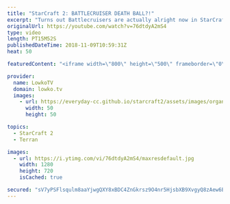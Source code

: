```yaml
---
title: "StarCraft 2: BATTLECRUISER DEATH BALL?!"
excerpt: "Turns out Battlecruisers are actually alright now in StarCraft 2! Subscribe for more videos: http://lowko.tv/youtube More StarCraft 2: https://goo.gl/yX3tHx  The new balance changes for StarCraft 2 are not quite live yet, however, progamers are trying out a new set of strategies. In this match between"
originalUrl: https://youtube.com/watch?v=76dtdyA2mS4
type: video
length: PT15M52S
publishedDateTime: 2018-11-09T10:59:31Z
heat: 50

featuredContent: "<iframe width=\"800\" height=\"500\" frameborder=\"0\" src=\"https://www.youtube.com/embed/76dtdyA2mS4\" allow=\"accelerometer; autoplay; encrypted-media; gyroscope; picture-in-picture\" allowfullscreen></iframe>"

provider:
  name: LowkoTV
  domain: lowko.tv
  images:
    - url: https://everyday-cc.github.io/starcraft2/assets/images/organizations/lowko.tv-50x50.jpg
      width: 50
      height: 50

topics:
  - StarCraft 2
  - Terran

images:
  - url: https://i.ytimg.com/vi/76dtdyA2mS4/maxresdefault.jpg
    width: 1280
    height: 720
    isCached: true

secured: "sV7yPSFlsqulm8aaYjwgQXY8xBDC4ZnGkrsz9O4nr5HjsbXB9XvgyQ8zAew6EkLonwZudZZ8vGa+sAlwtTheu7wpBrPsji9swxQNKsYEPPkfQ7EVSJTYVZ8/2TNQfCgTHbL+Ds24DIlKX5JRk6YsH86fWfthfRHfB4FxU4+qgsb0ko7WkWASt6RAP5GAyFkguj6SM4hRUmCW5NBd7/lSNNaUkvr168mN3EiTrLehhK5GZhq4bfm8KWv835AXipxQRiQLUZuED0I44at437r4bB7oEsigzzJEi4Pk45ZGaaRTPKilQQSf/TArMbHSEl50UYQ36ciLvpLEmhvNPzPKfQZpTPToKOU9wRnVYVZtDwsC4jvzL/9rUTvfsP/26vv+P8VeuUXD8csAVAquGCDWcmgbe9vLDApHOTMA2Z6WUfZSag1ErtyWHUMYw3H2FjkI;rLGbK/LZGphw6/KsfYGQiw=="
---
```


